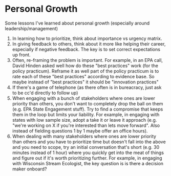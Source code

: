 # Personal Growth
Some lessons I've learned about personal growth (especially around leadership/management)

1. In learning how to prioritize, think about importance vs urgency matrix.
2. In giving feedback to others, think about it more like helping their career, especially if negative feedback. The key is to set correct expectations up front. 
3. Often, re-framing the problem is important. For example, in an EPA call, David Hinden asked well how do these "best practices" work (for the policy practicum). Reframe it as well part of the policy practicum is to rate each of these "best practices" according to evidence base. So maybe instead of "best practices" it should be "innovation practices"
4. If there's a game of telephone (as there often is in bureacracy, just ask to be cc'd directly to follow up)
5. When engaging with a bunch of stakeholders where ones are lower priority than others, you don't want to completely drop the ball on them (e.g. EPA State Engagement stuff). Try to find a compromise that keeps them in the loop but limits your liability. For example, in engaging with states with low sample size, adopt a take it or leave it approach (e.g. "we're working on X if you're interested than lets move forward". Also instead of fielding questions 1 by 1 maybe offer an office hours).
6. When dealing with many stakeholders where ones are lower priority than others and you have to prioritize time but doesn't fall into the above and you need to scope, try an initial conversation that's short (e.g. 30 minutes instead of 1 hour) where you quickly get into the meat of things and figure out if it's worth prioritizing further. For example, in engaging with Wisconsin Stream Ecologist, the key question is is there a decision maker onboard?
